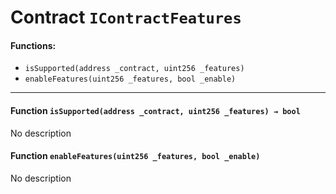 # Contract `IContractFeatures`



#### Functions:
- `isSupported(address _contract, uint256 _features)`
- `enableFeatures(uint256 _features, bool _enable)`


---

#### Function `isSupported(address _contract, uint256 _features) → bool`
No description
#### Function `enableFeatures(uint256 _features, bool _enable)`
No description



